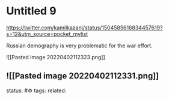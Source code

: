 # Untitled 9

https://twitter.com/kamilkazani/status/1504585616834457619?s=12&utm_source=pocket_mylist

Russian demography is very  problematic for the war effort.

![[Pasted image 20220402112323.png]]

![[Pasted image 20220402112331.png]]
---
status: #⚙️ 
tags: 
related: 